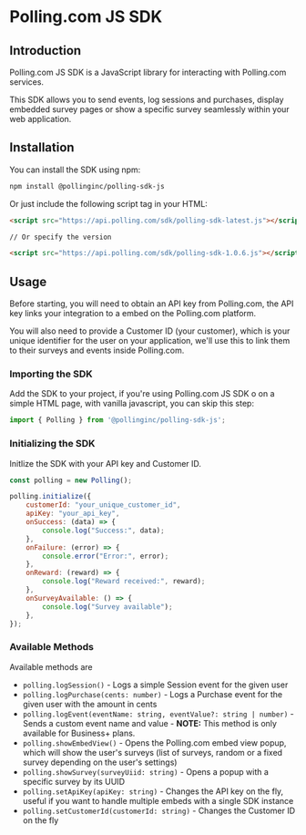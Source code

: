 # Polling.com JS SDK

## Introduction

Polling.com JS SDK is a JavaScript library for interacting with Polling.com services.

This SDK allows you to send events, log sessions and purchases, display embedded survey pages or show a specific survey seamlessly within your web application.

## Installation

You can install the SDK using npm:

```bash
npm install @pollinginc/polling-sdk-js
```

Or just include the following script tag in your HTML:

```html
<script src="https://api.polling.com/sdk/polling-sdk-latest.js"></script>

// Or specify the version

<script src="https://api.polling.com/sdk/polling-sdk-1.0.6.js"></script>
```

## Usage
Before starting, you will need to obtain an API key from Polling.com, the API key links your integration to a embed on the Polling.com platform.

You will also need to provide a Customer ID (your customer), which is your unique identifier for the user on your application, we'll use this to link them to their surveys and events inside Polling.com.


### Importing the SDK

Add the SDK to your project, if you're using Polling.com JS SDK o on a simple HTML page, with vanilla javascript, you can skip this step:

```javascript
import { Polling } from '@pollinginc/polling-sdk-js';
```

### Initializing the SDK
Initlize the SDK with your API key and Customer ID.

```javascript
const polling = new Polling();

polling.initialize({
    customerId: "your_unique_customer_id",
    apiKey: "your_api_key",
    onSuccess: (data) => {
        console.log("Success:", data);
    },
    onFailure: (error) => {
        console.error("Error:", error);
    },
    onReward: (reward) => {
        console.log("Reward received:", reward);
    },
    onSurveyAvailable: () => {
        console.log("Survey available");
    },
});
```

### Available Methods

Available methods are
- `polling.logSession()` - Logs a simple Session event for the given user
- `polling.logPurchase(cents: number)` - Logs a Purchase event for the given user with the amount in cents
- `polling.logEvent(eventName: string, eventValue?: string | number)` - Sends a custom event name and value - **NOTE:** This method is only available for Business+ plans.
- `polling.showEmbedView()` - Opens the Polling.com embed view popup, which will show the user's surveys (list of surveys, random or a fixed survey depending on the user's settings)
- `polling.showSurvey(surveyUiid: string)` - Opens a popup with a specific survey by its UUID
- `polling.setApiKey(apiKey: string)` - Changes the API key on the fly, useful if you want to handle multiple embeds with a single SDK instance
- `polling.setCustomerId(customerId: string)` - Changes the Customer ID on the fly